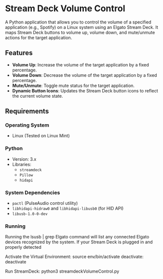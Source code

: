 # Stream Deck Volume Control

A Python application that allows you to control the volume of a specified application (e.g., Spotify) on a Linux system using an Elgato Stream Deck. It maps Stream Deck buttons to volume up, volume down, and mute/unmute actions for the target application.

## Features

- **Volume Up**: Increase the volume of the target application by a fixed percentage.
- **Volume Down**: Decrease the volume of the target application by a fixed percentage.
- **Mute/Unmute**: Toggle mute status for the target application.
- **Dynamic Button Icons**: Updates the Stream Deck button icons to reflect the current volume state.

## Requirements

### Operating System

- Linux (Tested on Linux Mint)

### Python

- Version: 3.x
- Libraries:
  - `streamdeck`
  - `Pillow`
  - `hidapi`

### System Dependencies

- `pactl` (PulseAudio control utility)
- `libhidapi-hidraw0` and `libhidapi-libusb0` (for HID API)
- `libusb-1.0-0-dev`

### Running
Running the lsusb | grep Elgato command will list any connected Elgato devices recognized by the system. If your Stream Deck is plugged in and properly detected


Activate the Virtual Environment:
    source env/bin/activate
deactivate:
    deactivate

Run StreamDeck:
    python3 streamdeckVolumeControl.py

